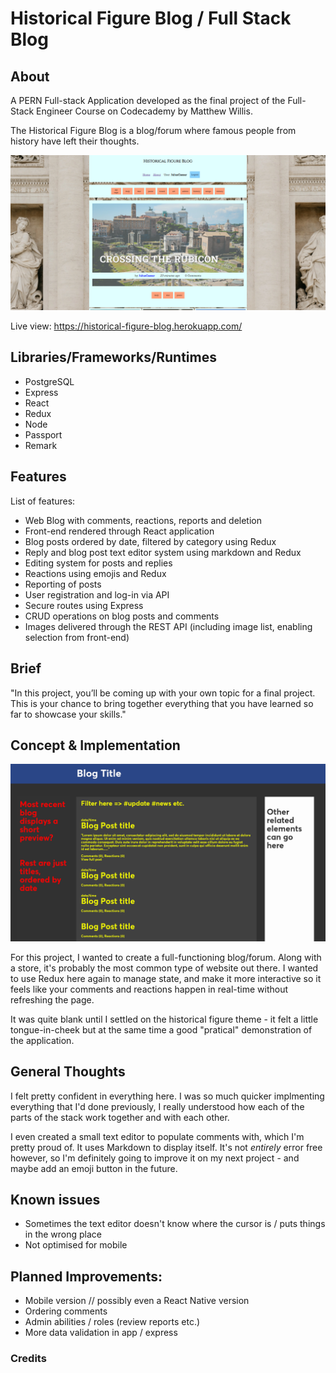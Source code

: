# Historical Figure Blog / Full Stack Blog

## About

A PERN Full-stack Application developed as the final project of the Full-Stack Engineer Course on Codecademy by Matthew Willis.

The Historical Figure Blog is a blog/forum where famous people from history have left their thoughts.

![alt text](https://github.com/MWillis10231/historical-figure-blog/blob/main/public/fullstackblog.png "Live preview")

Live view: https://historical-figure-blog.herokuapp.com/

## Libraries/Frameworks/Runtimes
* PostgreSQL
* Express
* React
* Redux
* Node
* Passport
* Remark

## Features

List of features:

* Web Blog with comments, reactions, reports and deletion
* Front-end rendered through React application
* Blog posts ordered by date, filtered by category using Redux
* Reply and blog post text editor system using markdown and Redux
* Editing system for posts and replies
* Reactions using emojis and Redux
* Reporting of posts
* User registration and log-in via API
* Secure routes using Express
* CRUD operations on blog posts and comments
* Images delivered through the REST API (including image list, enabling selection from front-end)

## Brief

"In this project, you’ll be coming up with your own topic for a final project. This is your chance to bring together everything that you have learned so far to showcase your skills."

## Concept & Implementation

![alt text](https://github.com/MWillis10231/historical-figure-blog/blob/main/public/historical-figure-blog.png "Concept")

For this project, I wanted to create a full-functioning blog/forum. Along with a store, it's probably the most common type of website out there. I wanted to use Redux here again to manage state, and make it more interactive so it feels like your comments and reactions happen in real-time without refreshing the page. 

It was quite blank until I settled on the historical figure theme - it felt a little tongue-in-cheek but at the same time a good "pratical" demonstration of the application.

## General Thoughts

I felt pretty confident in everything here. I was so much quicker implmenting everything that I'd done previously, I really understood how each of the parts of the stack work together and with each other. 

I even created a small text editor to populate comments with, which I'm pretty proud of. It uses Markdown to display itself. It's not *entirely* error free however, so I'm definitely going to improve it on my next project - and maybe add an emoji button in the future.

## Known issues

* Sometimes the text editor doesn't know where the cursor is / puts things in the wrong place
* Not optimised for mobile

## Planned Improvements:

* Mobile version // possibly even a React Native version
* Ordering comments
* Admin abilities / roles (review reports etc.)
* More data validation in app / express

### Credits
